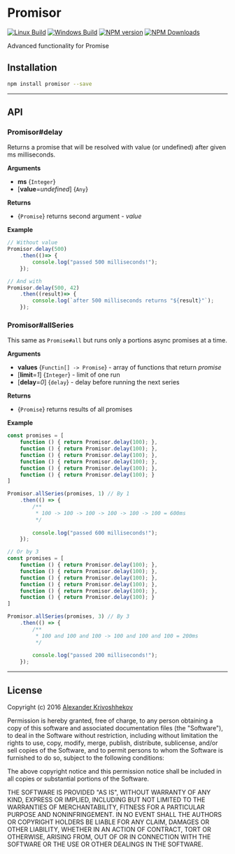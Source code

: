 # Promisor

[![Linux Build][travis-image]][travis-url]
[![Windows Build][appveyor-image]][appveyor-url]
[![NPM version][npm-v-image]][npm-link]
[![NPM Downloads][npm-dm-image]][npm-link]


Advanced functionality for Promise

## Installation
```sh
npm install promisor --save
```

--------------------------------------------------------------------------------

## API
### Promisor\#delay
Returns a promise that will be resolved with value (or undefined) after given ms milliseconds.

**Arguments**
* **ms** {`Integer`}
* [**value**=*undefined*] {`Any`}

**Returns**
* {`Promise`} returns second argument - *value*

**Example**

```js
// Without value
Promisor.delay(500)
    .then(()=> {
        console.log("passed 500 milliseconds!");
    });

// And with
Promisor.delay(500, 42)
    .then((result)=> {
        console.log(`after 500 milliseconds returns "${result}"`);
    });
```

### Promisor\#allSeries
This same as `Promise#all` but runs only a portions async promises at a time.

**Arguments**
* **values** {`Functin[] -> Promise`}      - array of functions that return *promise*
* [**limit**=*1*] {`Integer`}   - limit of one run
* [**delay**=*0*] {`delay`}     - delay before running the next series

**Returns**
* {`Promise`} returns results of all promises

**Example**

```js
const promises = [
    function () { return Promisor.delay(100); },
    function () { return Promisor.delay(100); },
    function () { return Promisor.delay(100); },
    function () { return Promisor.delay(100); },
    function () { return Promisor.delay(100); },
    function () { return Promisor.delay(100); }
]

Promisor.allSeries(promises, 1) // By 1
    .then(() => {
        /**
         * 100 -> 100 -> 100 -> 100 -> 100 -> 100 = 600ms
         */
        
        console.log("passed 600 milliseconds!");
    });

// Or by 3
const promises = [
    function () { return Promisor.delay(100); },
    function () { return Promisor.delay(100); },
    function () { return Promisor.delay(100); },
    function () { return Promisor.delay(100); },
    function () { return Promisor.delay(100); },
    function () { return Promisor.delay(100); }
]

Promisor.allSeries(promises, 3) // By 3
    .then(() => {
        /**
         * 100 and 100 and 100 -> 100 and 100 and 100 = 200ms
         */
        
        console.log("passed 200 milliseconds!");
    });
```

--------------------------------------------------------------------------------

## License
Copyright (c)  2016 [Alexander Krivoshhekov](http://github.com/SuperPaintman)

Permission is hereby granted, free of charge, to any person obtaining a copy of this software and associated documentation files (the "Software"), to deal in the Software without restriction, including without limitation the rights to use, copy, modify, merge, publish, distribute, sublicense, and/or sell copies of the Software, and to permit persons to whom the Software is furnished to do so, subject to the following conditions:

The above copyright notice and this permission notice shall be included in all copies or substantial portions of the Software.

THE SOFTWARE IS PROVIDED "AS IS", WITHOUT WARRANTY OF ANY KIND, EXPRESS OR IMPLIED, INCLUDING BUT NOT LIMITED TO THE WARRANTIES OF MERCHANTABILITY, FITNESS FOR A PARTICULAR PURPOSE AND NONINFRINGEMENT. IN NO EVENT SHALL THE AUTHORS OR COPYRIGHT HOLDERS BE LIABLE FOR ANY CLAIM, DAMAGES OR OTHER LIABILITY, WHETHER IN AN ACTION OF CONTRACT, TORT OR OTHERWISE, ARISING FROM, OUT OF OR IN CONNECTION WITH THE SOFTWARE OR THE USE OR OTHER DEALINGS IN THE SOFTWARE.

[npm-link]: https://www.npmjs.com/package/promisor
[npm-v-image]: https://img.shields.io/npm/v/promisor.svg
[npm-dm-image]: https://img.shields.io/npm/dm/Promisor.svg
[travis-image]: https://img.shields.io/travis/SuperPaintman/Promisor/master.svg?label=linux
[travis-url]: https://travis-ci.org/SuperPaintman/Promisor
[appveyor-image]: https://img.shields.io/appveyor/ci/SuperPaintman/Promisor/master.svg?label=windows
[appveyor-url]: https://ci.appveyor.com/project/SuperPaintman/Promisor
